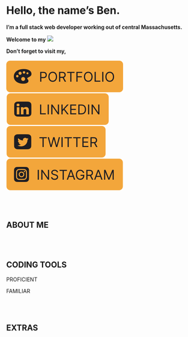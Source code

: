 # Hello, the name’s Ben.

**I’m a full stack web developer working out of central Massachusetts.**

**Welcome to my** <img src="https://github.com/BWhittaker1415/BenWPortfolio/blob/main/images/ReadMe/GitHub.svg" padding-right="16px;">

**Don’t forget to visit my,** 
</br></br>
<img src="https://github.com/BWhittaker1415/BenWPortfolio/blob/main/images/ReadMe/Portfolio.svg" padding-right="16px;">
<img src="https://github.com/BWhittaker1415/BenWPortfolio/blob/main/images/ReadMe/LinkedIn.svg" padding-right="16px;">
<img src="https://github.com/BWhittaker1415/BenWPortfolio/blob/main/images/ReadMe/Twitter.svg" padding-right="16px;">
<img src="https://github.com/BWhittaker1415/BenWPortfolio/blob/main/images/ReadMe/Instagram.svg" padding-right="16px;">

</br></br>

## ABOUT ME

</br></br>

## CODING TOOLS 
PROFICIENT 

FAMILIAR

</br></br>

## EXTRAS
